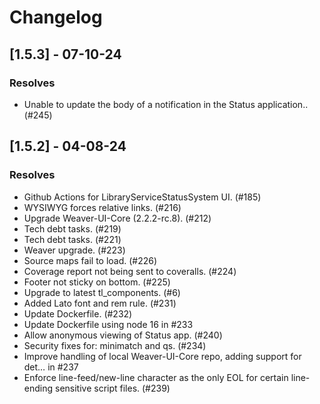 # Changelog

## [1.5.3] - 07-10-24
### Resolves

- Unable to update the body of a notification in the Status application.. (#245)

## [1.5.2] - 04-08-24
### Resolves

- Github Actions for LibraryServiceStatusSystem UI. (#185)
- WYSIWYG forces relative links. (#216)
- Upgrade Weaver-UI-Core (2.2.2-rc.8). (#212)
- Tech debt tasks. (#219)
- Tech debt tasks. (#221)
- Weaver upgrade. (#223)
- Source maps fail to load. (#226)
- Coverage report not being sent to coveralls. (#224)
- Footer not sticky on bottom. (#225)
- Upgrade to latest tl_components. (#6)
- Added Lato font and rem rule. (#231)
- Update Dockerfile. (#232)
- Update Dockerfile using node 16 in #233
- Allow anonymous viewing of Status app. (#240)
- Security fixes for: minimatch and qs. (#234)
- Improve handling of local Weaver-UI-Core repo, adding support for det… in #237
- Enforce line-feed/new-line character as the only EOL for certain line-ending sensitive script files. (#239)


